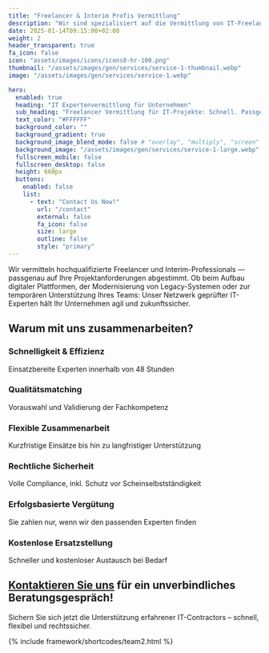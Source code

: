 ```yaml
---
title: "Freelancer & Interim Profis Vermittlung"
description: "Wir sind spezialisiert auf die Vermittlung von IT-Freelancern und bieten Ihnen schnellen Zugang zu hochqualifizierten Fachkräften. "
date: 2025-01-14T09:15:00+02:00
weight: 2
header_transparent: true
fa_icon: false
icon: "assets/images/icons/icons8-hr-100.png"
thumbnail: "/assets/images/gen/services/service-1-thumbnail.webp"
image: "/assets/images/gen/services/service-1.webp"

hero:
  enabled: true
  heading: "IT Expertenvermittlung für Unternehmen"
  sub_heading: "Freelancer Vermittlung für IT-Projekte: Schnell. Passgenau. Sicher."
  text_color: "#FFFFFF"
  background_color: ""
  background_gradient: true
  background_image_blend_mode: false # "overlay", "multiply", "screen"
  background_image: "/assets/images/gen/services/service-1-large.webp"
  fullscreen_mobile: false
  fullscreen_desktop: false
  height: 660px
  buttons:
    enabled: false
    list:
      - text: "Contact Us Now!" 
        url: "/contact"
        external: false
        fa_icon: false
        size: large
        outline: false
        style: "primary"
---
```

Wir vermitteln hochqualifizierte Freelancer und Interim-Professionals — passgenau auf Ihre Projektanforderungen abgestimmt. Ob beim Aufbau digitaler Plattformen, der Modernisierung von Legacy-Systemen oder zur temporären Unterstützung Ihres Teams: Unser Netzwerk geprüfter IT-Experten hält Ihr Unternehmen agil und zukunftssicher.

##  Warum mit uns zusammenarbeiten?
### <i class="fas fa-check mr-1"></i> Schnelligkeit & Effizienz
Einsatzbereite Experten innerhalb von 48 Stunden
### <i class="fas fa-check mr-1"></i> Qualitätsmatching
Vorauswahl und Validierung der Fachkompetenz
### <i class="fas fa-check mr-1"></i> Flexible Zusammenarbeit
Kurzfristige Einsätze bis hin zu langfristiger Unterstützung
### <i class="fas fa-check mr-1"></i> Rechtliche Sicherheit
Volle Compliance, inkl. Schutz vor Scheinselbstständigkeit
### <i class="fas fa-check mr-1"></i> Erfolgsbasierte Vergütung
Sie zahlen nur, wenn wir den passenden Experten finden
### <i class="fas fa-check mr-1"></i> Kostenlose Ersatzstellung
Schneller und kostenloser Austausch bei Bedarf

## <a href="/contact" color="#6f42c1">Kontaktieren Sie uns</a> für ein unverbindliches Beratungsgespräch!
Sichern Sie sich jetzt die Unterstützung erfahrener IT-Contractors – schnell, flexibel und rechtssicher.

{% include framework/shortcodes/team2.html %}